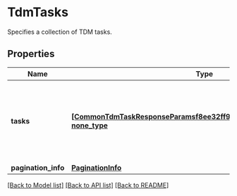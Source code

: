 # TdmTasks

Specifies a collection of TDM tasks.

## Properties
Name | Type | Description | Notes
------------ | ------------- | ------------- | -------------
**tasks** | [**[CommonTdmTaskResponseParamsf8ee32ff963c4a329255Cc254d7965f7], none_type**](CommonTdmTaskResponseParamsf8ee32ff963c4a329255Cc254d7965f7.md) | Specifies the collection of TDM tasks, filtered by the specified criteria. | [optional] 
**pagination_info** | [**PaginationInfo**](PaginationInfo.md) |  | [optional] 

[[Back to Model list]](../README.md#documentation-for-models) [[Back to API list]](../README.md#documentation-for-api-endpoints) [[Back to README]](../README.md)


